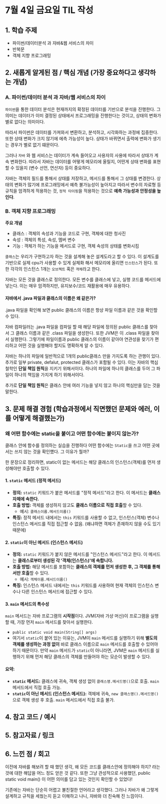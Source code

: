 # 7월 4일 금요일 TIL 작성

## 1. 학습 주제
- 파이썬/데이터분석 과 자바&웹 서비스의 차이
- 반복문
- 객체 지향 프로그래밍
  

## 2. 새롭게 알게된 점 / 핵심 개념 (가장 중요하다고 생각하는 개념)
### A. 파이썬/데이터 분석 과 자바/웹 서비스의 차이
`파이썬`을 통한 데이터 분석은 현재까지의 확정된 데이터를 기반으로 분석을 진행한다. 그 의미는 데이터가 이미 결정된 상태에서 프로그래밍을 진행한다는 것이고, 상태의 변화가 별로 없다는 의미이다. 

따라서 파이썬은 데이터를 가져와서 변환하고, 분석하고, 시각화하는 과정에 집중한다. 또한 상태 변화가 크지 않기에 에측 가능성이 높다. 상태가 바뀌면서 출력에 변화가 생기는 경우가 별로 없기 떄문이다.

그러나 `자바` 와 웹 서비스는 데이터가 계속 들어오고 사용자의 사용에 따라서 상태가 계속 변화한다. 따라서 자바는 데이터를 어떻게 메모리에 올릴지, 어떤게 상태 변화를 표현할 수 있을지 (변수 선언, 연산자) 등이 중요하다. 

자바는 객체의 필드를 통해서 상태를 저장하고, 메서드를 통해서 그 상태를 변경한다. 상태의 변화가 많기에 프로그래밍에서 예측 불가능성이 높아지고 따라서 변수의 자료형 등 규칙을 엄격하게 적용하는 것, `정적 타이핑`을 적용하는 것으로 **예측 가능성과 안정성을 높인다**.

### B. 객체 지향 프로그래밍
**주요 개념**
- 클래스 : 객체의 속성과 기능을 코드로 구현, 객체에 대한 청사진
- 속성 : 객체의 특성, 속성, 멤버 변수
- 기능 : 객체가 하는 기능을 메서드로 구현, 객체 속성의 상태를 변화시킴

`클래스`는 우리가 구현하고자 하는 것을 설계해 놓은 설계도라고 할 수 있다.
이 설계도를 기반으로 실제 cpu가 사용할 수 있게 실체화 해서 메모리에 올리면 `인스턴스`가 된다.
또한 각각의 인스턴스 1개는 `오브젝트` 혹은 `객체`라고 한다.

자바는 모든 것을 클래스로 정의한다. 모든 변수를 클래스에 넣고, 실행 코드를 메서드에 넣는다. 이는 매우 엄격하지만, 유지보수/코드 재활용에 매우 유용하다.

#### 자바에서 .java 파일과 클래스의 이름은 왜 같은가?
.java 파일을 확인해 보면 public 클래스의 이름은 항상 파일 이름과 같은 것을 확인할 수 있다. 

자바 컴파일러는 .java 파일을 컴파일 할 때 해당 파일에 정의된 public 클래스를 찾아서 그 클래스 이름과 같은 .class 파일을 생성한다. 또한 JVM은 이 .class 파일을 찾아서 실행한다. 그렇기에 파일이름과 public 클래스의 이름이 같아야 연관성을 찾기가 편리하고 어떤 것을 실행해야 할지도 명확하게 알 수 있다.

자바는 하나의 파일에 일반적으로 1개의 public클래스 만을 가지도록 하는 관행이 있다. 추가로 일부 private, defalut, protected 클래스가 포함될 수 있다.
이는 자바의 핵심 철학인 **단일 책임 원칙**을 지키기 위해서이다. 하나의 파일에 하나의 클래스를 두어 그 파일이 하나의 책임을 가지게 하기 위해서이다. 

추가로 **단일 책임 원칙**은 클래스 안에 여러 기능을 넣지 않고 하나의 핵심만을 담는 것을 말한다.


## 3. 문제 해결 경험 (학습과정에서 직면했던 문제와 에러, 이를 어떻게 해결했는가)

### 왜 어떤 함수에는 static을 붙이고 어떤 함수에는 붙이지 않는가?
클래스 안에 함수를 정의하는 실습을 진행하다 어떤 함수에는 `Static`을 쓰고 어떤 곳에서는 쓰지 않는 것을 확인헀다. 그 이유가 뭘까?

한 문장으로 정리하면, static이 없는 메서드는 해당 클래스의 인스턴스(객체)를 먼저 생성해야만 호출할 수 있다.

#### 1. `static` 메서드 (정적 메서드)

- **정의:** `static` 키워드가 붙은 메서드를 "정적 메서드"라고 한다. 이 메서드는 **클래스 자체에 속한다.**
- **호출 방법:** 객체를 생성하지 않고도 **클래스 이름으로 직접 호출**할 수 있다.
    - 예시: `클래스이름.메서드이름()`
- **특징:** 정적 메서드 내에서는 `this` 키워드를 사용할 수 없고, 인스턴스(객체) 변수나 인스턴스 메서드를 직접 접근할 수 없음. (왜냐하면 객체가 존재하지 않을 수도 있기 때문에)

#### 2. `static`이 아닌 메서드 (인스턴스 메서드)

- **정의:** `static` 키워드가 붙지 않은 메서드를 "인스턴스 메서드"라고 한다. 이 메서드는 **클래스로부터 생성된 각 '객체(인스턴스)'에 속합니다.**
- **호출 방법:** 해당 메서드를 포함하는 **클래스의 객체를 먼저 생성한 후, 그 객체를 통해서만 호출**할 수 있다.
    - 예시: `객체이름.메서드이름()`
- **특징:** 인스턴스 메서드 내에서는 `this` 키워드를 사용하여 현재 객체의 인스턴스 변수나 다른 인스턴스 메서드에 접근할 수 있다.

#### 3. `main` 메서드의 특수성

`main` 메서드는 자바 프로그램의 **시작점**이다. JVM(자바 가상 머신)이 프로그램을 실행할 때, 가장 먼저 `main` 메서드를 찾아서 실행한다.

- `public static void main(String[] args)`
- 여기서 `static`이 붙어 있는 이유는, JVM이 `main` 메서드를 실행하기 위해 **별도의 객체를 생성하는 과정 없이** 바로 클래스 이름으로 `main` 메서드를 호출할 수 있어야 하기 때문이다. 만약 `main` 메서드가 `static`이 아니라면, JVM은 `main` 메서드를 실행하기 위해 먼저 해당 클래스의 객체를 만들어야 하는 모순이 발생할 수 있다.

#### 요약:

- **`static` 메서드:** 클래스에 귀속, 객체 생성 없이 `클래스명.메서드명()`으로 호출. `main` 메서드에서 직접 호출 가능.
- **`static`이 아닌 메서드 (인스턴스 메서드):** 객체에 귀속, `new 클래스명().메서드명()`으로 객체 생성 후 호출. `main` 메서드에서 직접 호출 불가.

## 4. 참고 코드 / 예시

## 5. 참고자료 / 링크

## 6. 느낀 점 / 회고 

이전에 자바를 해보려 할 때 했던 생각, 왜 모든 코드를 클래스안에 정의해야 하지? 라는 것에 대한 해답을 어느 정도 얻은 것 같다. 또한 그냥 관성적으로 사용했던, public static void main() 이 어떤 의미를 담고 있는 것인지 확인할 수 있었다!

기존에는 자바는 단순히 어렵고 불친절한 언어라고 생각했다. 그러나 자바가 왜 그렇게 설계하고 규칙을 세웠는지 듣고 이해하고 나니, 자바와 더 친숙해 진 느낌이다.